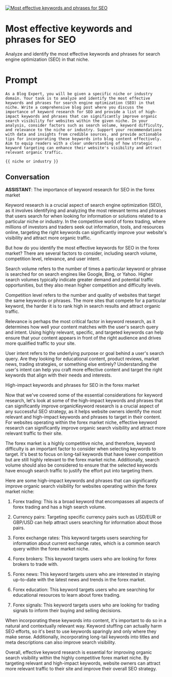
[![Most effective keywords and phrases for SEO](https://flow-prompt-covers.s3.us-west-1.amazonaws.com/icon/futuristic/futu_2.png)]()
# Most effective keywords and phrases for SEO 
 Analyze and identify the most effective keywords and phrases for search engine optimization (SEO) in that niche. 

# Prompt

```
As a Blog Expert, you will be given a specific niche or industry domain. Your task is to analyze and identify the most effective keywords and phrases for search engine optimization (SEO) in that niche. Write a comprehensive blog post where you discuss the importance of keyword research for SEO and provide a list of high-impact keywords and phrases that can significantly improve organic search visibility for websites within the given niche. In your analysis, consider factors such as search volume, keyword difficulty, and relevance to the niche or industry. Support your recommendations with data and insights from credible sources, and provide actionable tips for incorporating these keywords into blog content effectively. Aim to equip readers with a clear understanding of how strategic keyword targeting can enhance their website's visibility and attract relevant organic traffic.

{{ niche or industry }}
```

## Conversation

**ASSISTANT**: The importance of keyword research for SEO in the forex market



Keyword research is a crucial aspect of search engine optimization (SEO), as it involves identifying and analyzing the most relevant terms and phrases that users search for when looking for information or solutions related to a particular niche or industry. In the competitive world of forex trading, where millions of investors and traders seek out information, tools, and resources online, targeting the right keywords can significantly improve your website's visibility and attract more organic traffic.



But how do you identify the most effective keywords for SEO in the forex market? There are several factors to consider, including search volume, competition level, relevance, and user intent.



Search volume refers to the number of times a particular keyword or phrase is searched for on search engines like Google, Bing, or Yahoo. Higher search volumes typically indicate greater demand and potential traffic opportunities, but they also mean higher competition and difficulty levels.



Competition level refers to the number and quality of websites that target the same keywords or phrases. The more sites that compete for a particular keyword, the harder it is to rank high in search results and attract organic traffic.



Relevance is perhaps the most critical factor in keyword research, as it determines how well your content matches with the user's search query and intent. Using highly relevant, specific, and targeted keywords can help ensure that your content appears in front of the right audience and drives more qualified traffic to your site.



User intent refers to the underlying purpose or goal behind a user's search query. Are they looking for educational content, product reviews, market news, trading strategies, or something else entirely? Understanding the user's intent can help you craft more effective content and target the right keywords that align with their needs and interests.



High-impact keywords and phrases for SEO in the forex market



Now that we've covered some of the essential considerations for keyword research, let's look at some of the high-impact keywords and phrases that can significantly improve organicKeyword research is a crucial aspect of any successful SEO strategy, as it helps website owners identify the most relevant and high-impact keywords and phrases to target in their content. For websites operating within the forex market niche, effective keyword research can significantly improve organic search visibility and attract more relevant traffic to their site.



The forex market is a highly competitive niche, and therefore, keyword difficulty is an important factor to consider when selecting keywords to target. It's best to focus on long-tail keywords that have lower competition but are still highly relevant to the forex market niche. Additionally, search volume should also be considered to ensure that the selected keywords have enough search traffic to justify the effort put into targeting them.



Here are some high-impact keywords and phrases that can significantly improve organic search visibility for websites operating within the forex market niche:



1. Forex trading: This is a broad keyword that encompasses all aspects of forex trading and has a high search volume.



2. Currency pairs: Targeting specific currency pairs such as USD/EUR or GBP/USD can help attract users searching for information about those pairs.



3. Forex exchange rates: This keyword targets users searching for information about current exchange rates, which is a common search query within the forex market niche.



4. Forex brokers: This keyword targets users who are looking for forex brokers to trade with.



5. Forex news: This keyword targets users who are interested in staying up-to-date with the latest news and trends in the forex market.



6. Forex education: This keyword targets users who are searching for educational resources to learn about forex trading.



7. Forex signals: This keyword targets users who are looking for trading signals to inform their buying and selling decisions.



When incorporating these keywords into content, it's important to do so in a natural and contextually relevant way. Keyword stuffing can actually harm SEO efforts, so it's best to use keywords sparingly and only where they make sense. Additionally, incorporating long-tail keywords into titles and meta descriptions can also improve search visibility.



Overall, effective keyword research is essential for improving organic search visibility within the highly competitive forex market niche. By targeting relevant and high-impact keywords, website owners can attract more relevant traffic to their site and improve their overall SEO strategy.


